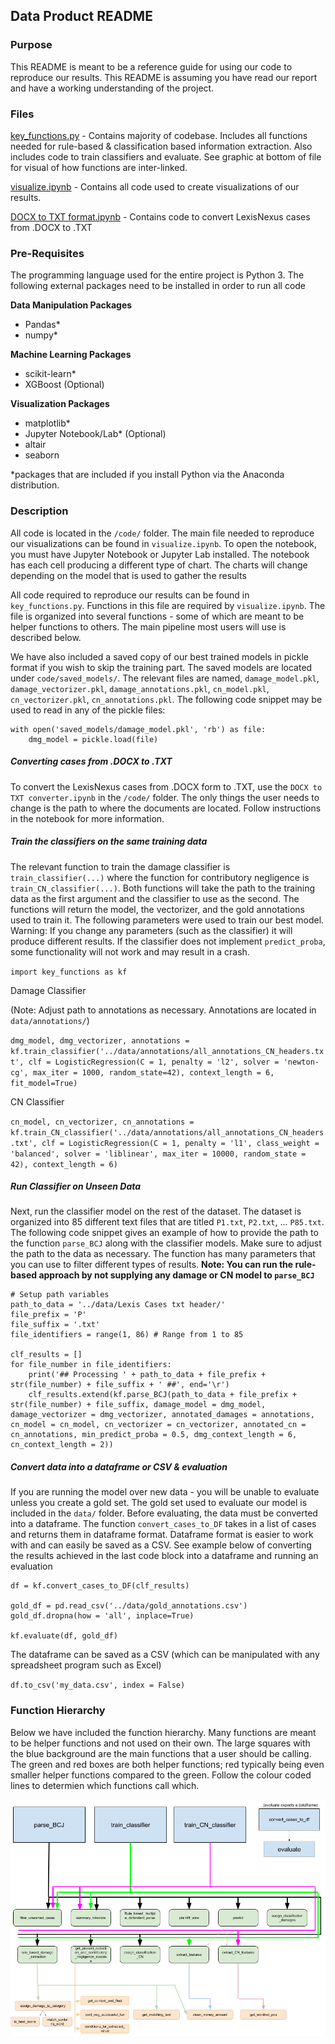 ## Data Product README

### Purpose

This README is meant to be a reference guide for using our code to reproduce our results. This README is assuming you have read our report and have a working understanding of the project.

### Files

[key_functions.py](https://github.ubc.ca/nikihm/Capstone-project/blob/master/code/key_functions.py) - Contains majority of codebase. Includes all functions needed for rule-based & classification based information extraction. Also includes code to train classifiers and evaluate. See graphic at bottom of file for visual of how functions are inter-linked.

[visualize.ipynb](https://github.ubc.ca/nikihm/Capstone-project/blob/master/code/visualize.ipynb) - Contains all code used to create visualizations of our results.

[DOCX to TXT format.ipynb](https://github.ubc.ca/nikihm/Capstone-project/blob/master/code/DOCX%20to%20TXT%20format.ipynb) - Contains code to convert LexisNexus cases from .DOCX to .TXT

### Pre-Requisites

The programming language used for the entire project is Python 3. The following external packages need to be installed in order to run all code

**Data Manipulation Packages**
- Pandas*
- numpy*

**Machine Learning Packages**
- scikit-learn*
- XGBoost (Optional)

**Visualization Packages**
- matplotlib*
- Jupyter Notebook/Lab* (Optional)
- altair
- seaborn

*packages that are included if you install Python via the Anaconda distribution.

### Description

All code is located in the `/code/` folder. The main file needed to reproduce our visualizations can be found in `visualize.ipynb`. To open the notebook, you must have Jupyter Notebook or Jupyter Lab installed. The notebook has each cell producing a different type of chart. The charts will change depending on the model that is used to gather the results
 
All code required to reproduce our results can be found in `key_functions.py`. Functions in this file are required by `visualize.ipynb`. The file is organized into several functions - some of which are meant to be helper functions to others. The main pipeline most users will use is described below.

We have also included a saved copy of our best trained models in pickle format if you wish to skip the training part. The saved models are located under `code/saved_models/`. The relevant files are named, `damage_model.pkl`, `damage_vectorizer.pkl`, `damage_annotations.pkl`, `cn_model.pkl`, `cn_vectorizer.pkl`, `cn_annotations.pkl`. The following code snippet may be used to read in any of the pickle files:

```
with open('saved_models/damage_model.pkl', 'rb') as file:
    dmg_model = pickle.load(file)
```
##### Converting cases from .DOCX to .TXT

To convert the LexisNexus cases from .DOCX form to .TXT, use the `DOCX to TXT converter.ipynb` in the `/code/` folder. The only things the user needs to change is the path to where the documents are located. Follow instructions in the notebook for more information.

##### Train the classifiers on the same training data

The relevant function to train the damage classifier is `train_classifier(...)` where the function for contributory negligence is `train_CN_classifier(...)`. Both functions will take the path to the training data as the first argument and the classifier to use as the second. The functions will return the model, the vectorizer, and the gold annotations used to train it. The following parameters were used to train our best model. Warning: If you change any parameters (such as the classifier) it will produce different results. If the classifier does not implement `predict_proba`, some functionality will not work and may result in a crash.

`import key_functions as kf`

Damage Classifier

(Note: Adjust path to annotations as necessary. Annotations are located in `data/annotations/`)

`dmg_model, dmg_vectorizer, annotations = kf.train_classifier('../data/annotations/all_annotations_CN_headers.txt', clf = LogisticRegression(C = 1, penalty = 'l2', solver = 'newton-cg', max_iter = 1000, random_state=42), context_length = 6, fit_model=True)`

CN Classifier

`cn_model, cn_vectorizer, cn_annotations = kf.train_CN_classifier('../data/annotations/all_annotations_CN_headers.txt', clf = LogisticRegression(C = 1, penalty = 'l1', class_weight = 'balanced', solver = 'liblinear', max_iter = 10000, random_state = 42), context_length = 6) `

##### Run Classifier on Unseen Data

Next, run the classifier model on the rest of the dataset. The dataset is organized into 85 different text files that are titled `P1.txt`, `P2.txt`, ... `P85.txt`. The following code snippet gives an example of how to provide the path to the function `parse_BCJ` along with the classifier models. Make sure to adjust the path to the data as necessary. The function has many parameters that you can use to filter different types of results. **Note: You can run the rule-based approach by not supplying any damage or CN model to `parse_BCJ`**

```
# Setup path variables
path_to_data = '../data/Lexis Cases txt header/'
file_prefix = 'P'
file_suffix = '.txt'
file_identifiers = range(1, 86) # Range from 1 to 85

clf_results = []
for file_number in file_identifiers:
    print('## Processing ' + path_to_data + file_prefix + str(file_number) + file_suffix + ' ##', end='\r')
    clf_results.extend(kf.parse_BCJ(path_to_data + file_prefix + str(file_number) + file_suffix, damage_model = dmg_model, damage_vectorizer = dmg_vectorizer, annotated_damages = annotations, cn_model = cn_model, cn_vectorizer = cn_vectorizer, annotated_cn = cn_annotations, min_predict_proba = 0.5, dmg_context_length = 6, cn_context_length = 2))
```

##### Convert data into a dataframe or CSV & evaluation

If you are running the model over new data - you will be unable to evaluate unless you create a gold set. The gold set used to evaluate our model is included in the `data/` folder. Before evaluating, the data must be converted into a dataframe. The function `convert_cases_to_DF` takes in a list of cases and returns them in dataframe format. Dataframe format is easier to work with and can easily be saved as a CSV. See example below of converting the results achieved in the last code block into a dataframe and running an evaluation

```
df = kf.convert_cases_to_DF(clf_results)

gold_df = pd.read_csv('../data/gold_annotations.csv')
gold_df.dropna(how = 'all', inplace=True) 

kf.evaluate(df, gold_df)
```

The dataframe can be saved as a CSV (which can be manipulated with any spreadsheet program such as Excel)

`df.to_csv('my_data.csv', index = False)`
    
    
### Function Hierarchy

Below we have included the function hierarchy. Many functions are meant to be helper functions and not used on their own. The large squares with the blue background are the main functions that a user should be calling. The green and red boxes are both helper functions; red typically being even smaller helper functions compared to the green. Follow the colour coded lines to determien which functions call which. 

![Function hierarchy drawing](./Imgs/functions.png)
